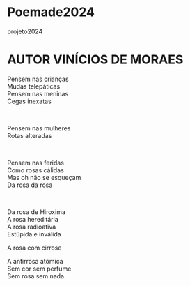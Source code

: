 # Poemade2024
projeto2024
<!DOCTYPEhtml>
<html>
  <head>
<meta charset="UTF-8"/>
    <title>  A ROSA DE HIROSCHIMA</title>
   <h1> AUTOR VINÍCIOS DE MORAES</h1>
    <body>
<p>Pensem nas crianças<br>
    Mudas telepáticas<br>
    Pensem nas meninas<br>
    Cegas inexatas</p>
<br>
   <p> Pensem nas mulheres<br>
    Rotas alteradas</p>
    <br>
   <p> Pensem nas feridas<br>
    Como rosas cálidas<br>
    Mas oh não se esqueçam<br>
    Da rosa da rosa</p>
    <br>
   <p> Da rosa de Hiroxima<br>
    A rosa hereditária<br>
    A rosa radioativa<br>
    Estúpida e inválida</p>
    A rosa com cirrose<br>
    <p>A antirrosa atômica<br>
    Sem cor sem perfume<br>
    Sem rosa sem nada.</p>
  </head>
 </body>
</html>

